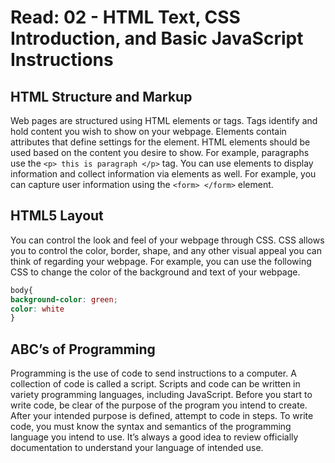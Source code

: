 # Read: 02 - HTML Text, CSS Introduction, and Basic JavaScript Instructions

## HTML Structure and Markup
Web pages are structured using HTML elements or tags. Tags identify and hold content you wish to show on your webpage. Elements contain attributes that define settings for the element. HTML elements should be used based on the content you desire to show. For example, paragraphs use the ```<p> this is paragraph </p>``` tag. You can use elements to display information and collect information via elements as well. For example, you can capture user information using the ```<form> </form>``` element. 

## HTML5 Layout
You can control the look and feel of your webpage through CSS. CSS allows you to control the color, border, shape, and any other visual appeal you can think of regarding your webpage. For example, you can use the following CSS to change the color of the background and text of your webpage.

```CSS
body{
background-color: green;
color: white
}
```

## ABC’s of Programming
Programming is the use of code to send instructions to a computer. A collection of code is called a script. Scripts and code can be written in variety programming languages, including JavaScript.  Before you start to write code, be clear of the purpose of the program you intend to create. After your intended purpose is defined, attempt to code in steps. To write code, you must know the syntax and semantics of the programming language you intend to use. It’s always a good idea to review officially documentation to understand your language of intended use.
